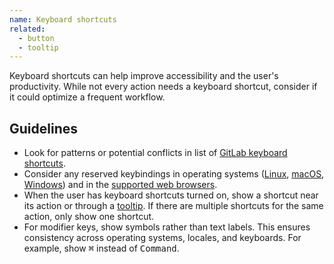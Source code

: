 ```yaml
---
name: Keyboard shortcuts
related:
  - button
  - tooltip
---
```


Keyboard shortcuts can help improve accessibility and the user's productivity. While not every action needs a keyboard shortcut, consider if it could optimize a frequent workflow.

## Guidelines

- Look for patterns or potential conflicts in list of [GitLab keyboard shortcuts](https://docs.gitlab.com/ee/user/shortcuts/).
- Consider any reserved keybindings in operating systems ([Linux](https://help.ubuntu.com/stable/ubuntu-help/shell-keyboard-shortcuts.html.en), [macOS](https://support.apple.com/en-us/HT201236), [Windows](https://support.microsoft.com/en-us/windows/keyboard-shortcuts-in-windows-dcc61a57-8ff0-cffe-9796-cb9706c75eec)) and in the [supported web browsers](https://docs.gitlab.com/ee/install/requirements.html#supported-web-browsers).
- When the user has keyboard shortcuts turned on, show a shortcut near its action or through a [tooltip](/components/tooltip). If there are multiple shortcuts for the same action, only show one shortcut.
- For modifier keys, show symbols rather than text labels. This ensures consistency across operating systems, locales, and keyboards. For example, show <kbd>⌘</kbd> instead of <kbd>Command</kbd>.
